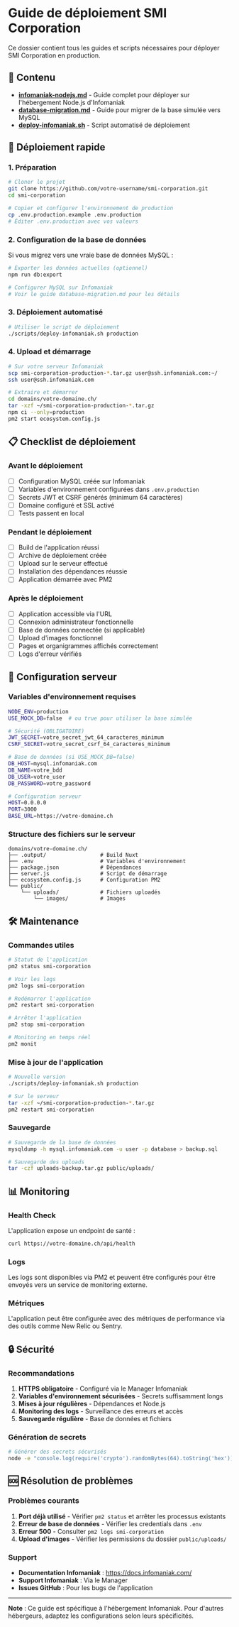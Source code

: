 # Guide de déploiement SMI Corporation

Ce dossier contient tous les guides et scripts nécessaires pour déployer SMI Corporation en production.

## 📁 Contenu

- **[infomaniak-nodejs.md](./infomaniak-nodejs.md)** - Guide complet pour déployer sur l'hébergement Node.js d'Infomaniak
- **[database-migration.md](./database-migration.md)** - Guide pour migrer de la base simulée vers MySQL
- **[deploy-infomaniak.sh](../scripts/deploy-infomaniak.sh)** - Script automatisé de déploiement

## 🚀 Déploiement rapide

### 1. Préparation

```bash
# Cloner le projet
git clone https://github.com/votre-username/smi-corporation.git
cd smi-corporation

# Copier et configurer l'environnement de production
cp .env.production.example .env.production
# Éditer .env.production avec vos valeurs
```

### 2. Configuration de la base de données

Si vous migrez vers une vraie base de données MySQL :

```bash
# Exporter les données actuelles (optionnel)
npm run db:export

# Configurer MySQL sur Infomaniak
# Voir le guide database-migration.md pour les détails
```

### 3. Déploiement automatisé

```bash
# Utiliser le script de déploiement
./scripts/deploy-infomaniak.sh production
```

### 4. Upload et démarrage

```bash
# Sur votre serveur Infomaniak
scp smi-corporation-production-*.tar.gz user@ssh.infomaniak.com:~/
ssh user@ssh.infomaniak.com

# Extraire et démarrer
cd domains/votre-domaine.ch/
tar -xzf ~/smi-corporation-production-*.tar.gz
npm ci --only=production
pm2 start ecosystem.config.js
```

## 📋 Checklist de déploiement

### Avant le déploiement

- [ ] Configuration MySQL créée sur Infomaniak
- [ ] Variables d'environnement configurées dans `.env.production`
- [ ] Secrets JWT et CSRF générés (minimum 64 caractères)
- [ ] Domaine configuré et SSL activé
- [ ] Tests passent en local

### Pendant le déploiement

- [ ] Build de l'application réussi
- [ ] Archive de déploiement créée
- [ ] Upload sur le serveur effectué
- [ ] Installation des dépendances réussie
- [ ] Application démarrée avec PM2

### Après le déploiement

- [ ] Application accessible via l'URL
- [ ] Connexion administrateur fonctionnelle
- [ ] Base de données connectée (si applicable)
- [ ] Upload d'images fonctionnel
- [ ] Pages et organigrammes affichés correctement
- [ ] Logs d'erreur vérifiés

## 🔧 Configuration serveur

### Variables d'environnement requises

```bash
NODE_ENV=production
USE_MOCK_DB=false  # ou true pour utiliser la base simulée

# Sécurité (OBLIGATOIRE)
JWT_SECRET=votre_secret_jwt_64_caracteres_minimum
CSRF_SECRET=votre_secret_csrf_64_caracteres_minimum

# Base de données (si USE_MOCK_DB=false)
DB_HOST=mysql.infomaniak.com
DB_NAME=votre_bdd
DB_USER=votre_user
DB_PASSWORD=votre_password

# Configuration serveur
HOST=0.0.0.0
PORT=3000
BASE_URL=https://votre-domaine.ch
```

### Structure des fichiers sur le serveur

```
domains/votre-domaine.ch/
├── .output/                 # Build Nuxt
├── .env                     # Variables d'environnement
├── package.json             # Dépendances
├── server.js                # Script de démarrage
├── ecosystem.config.js      # Configuration PM2
└── public/
    └── uploads/             # Fichiers uploadés
        └── images/          # Images
```

## 🛠️ Maintenance

### Commandes utiles

```bash
# Statut de l'application
pm2 status smi-corporation

# Voir les logs
pm2 logs smi-corporation

# Redémarrer l'application
pm2 restart smi-corporation

# Arrêter l'application
pm2 stop smi-corporation

# Monitoring en temps réel
pm2 monit
```

### Mise à jour de l'application

```bash
# Nouvelle version
./scripts/deploy-infomaniak.sh production

# Sur le serveur
tar -xzf ~/smi-corporation-production-*.tar.gz
pm2 restart smi-corporation
```

### Sauvegarde

```bash
# Sauvegarde de la base de données
mysqldump -h mysql.infomaniak.com -u user -p database > backup.sql

# Sauvegarde des uploads
tar -czf uploads-backup.tar.gz public/uploads/
```

## 📊 Monitoring

### Health Check

L'application expose un endpoint de santé :

```bash
curl https://votre-domaine.ch/api/health
```

### Logs

Les logs sont disponibles via PM2 et peuvent être configurés pour être envoyés vers un service de monitoring externe.

### Métriques

L'application peut être configurée avec des métriques de performance via des outils comme New Relic ou Sentry.

## 🔒 Sécurité

### Recommandations

1. **HTTPS obligatoire** - Configuré via le Manager Infomaniak
2. **Variables d'environnement sécurisées** - Secrets suffisamment longs
3. **Mises à jour régulières** - Dépendances et Node.js
4. **Monitoring des logs** - Surveillance des erreurs et accès
5. **Sauvegarde régulière** - Base de données et fichiers

### Génération de secrets

```bash
# Générer des secrets sécurisés
node -e "console.log(require('crypto').randomBytes(64).toString('hex'))"
```

## 🆘 Résolution de problèmes

### Problèmes courants

1. **Port déjà utilisé** - Vérifier `pm2 status` et arrêter les processus existants
2. **Erreur de base de données** - Vérifier les credentials dans `.env`
3. **Erreur 500** - Consulter `pm2 logs smi-corporation`
4. **Upload d'images** - Vérifier les permissions du dossier `public/uploads/`

### Support

- **Documentation Infomaniak** : https://docs.infomaniak.com/
- **Support Infomaniak** : Via le Manager
- **Issues GitHub** : Pour les bugs de l'application

---

**Note** : Ce guide est spécifique à l'hébergement Infomaniak. Pour d'autres hébergeurs, adaptez les configurations selon leurs spécificités.